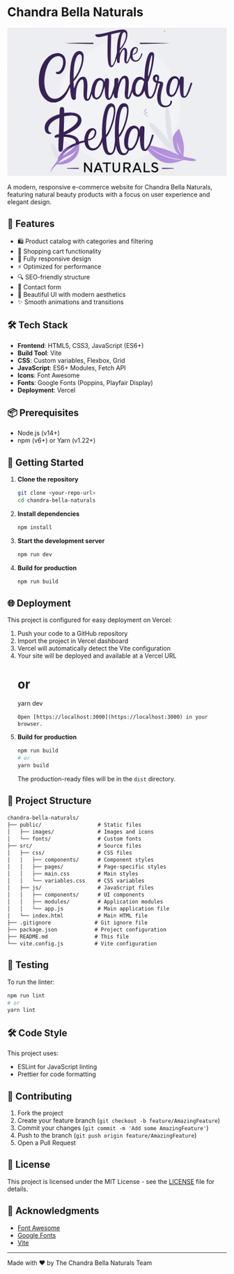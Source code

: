 # Chandra Bella Naturals

![Chandra Bella Naturals Logo](Whimsical%20Purple%20Beauty%20Brand%20Logo%20with%20Gray%2011.png)

A modern, responsive e-commerce website for Chandra Bella Naturals, featuring natural beauty products with a focus on user experience and elegant design.

## 🚀 Features

- 🛍️ Product catalog with categories and filtering
- 🛒 Shopping cart functionality
- 📱 Fully responsive design
- ⚡ Optimized for performance
- 🔍 SEO-friendly structure
- 📝 Contact form
- 🎨 Beautiful UI with modern aesthetics
- ✨ Smooth animations and transitions

## 🛠️ Tech Stack

- **Frontend**: HTML5, CSS3, JavaScript (ES6+)
- **Build Tool**: Vite
- **CSS**: Custom variables, Flexbox, Grid
- **JavaScript**: ES6+ Modules, Fetch API
- **Icons**: Font Awesome
- **Fonts**: Google Fonts (Poppins, Playfair Display)
- **Deployment**: Vercel

## 📦 Prerequisites

- Node.js (v14+)
- npm (v6+) or Yarn (v1.22+)

## 🚀 Getting Started

1. **Clone the repository**
   ```bash
   git clone <your-repo-url>
   cd chandra-bella-naturals
   ```

2. **Install dependencies**
   ```bash
   npm install
   ```

3. **Start the development server**
   ```bash
   npm run dev
   ```

4. **Build for production**
   ```bash
   npm run build
   ```

## 🌐 Deployment

This project is configured for easy deployment on Vercel:

1. Push your code to a GitHub repository
2. Import the project in Vercel dashboard
3. Vercel will automatically detect the Vite configuration
4. Your site will be deployed and available at a Vercel URL
   # or
   yarn dev
   ```
   Open [https://localhost:3000](https://localhost:3000) in your browser.

4. **Build for production**
   ```bash
   npm run build
   # or
   yarn build
   ```
   The production-ready files will be in the `dist` directory.

## 📁 Project Structure

```
chandra-bella-naturals/
├── public/                  # Static files
│   ├── images/              # Images and icons
│   └── fonts/               # Custom fonts
├── src/                     # Source files
│   ├── css/                 # CSS files
│   │   ├── components/      # Component styles
│   │   ├── pages/           # Page-specific styles
│   │   ├── main.css         # Main styles
│   │   └── variables.css    # CSS variables
│   ├── js/                  # JavaScript files
│   │   ├── components/      # UI components
│   │   ├── modules/         # Application modules
│   │   └── app.js           # Main application file
│   └── index.html           # Main HTML file
├── .gitignore              # Git ignore file
├── package.json            # Project configuration
├── README.md               # This file
└── vite.config.js          # Vite configuration
```

## 🧪 Testing

To run the linter:
```bash
npm run lint
# or
yarn lint
```

## 🛠️ Code Style

This project uses:
- ESLint for JavaScript linting
- Prettier for code formatting

## 🤝 Contributing

1. Fork the project
2. Create your feature branch (`git checkout -b feature/AmazingFeature`)
3. Commit your changes (`git commit -m 'Add some AmazingFeature'`)
4. Push to the branch (`git push origin feature/AmazingFeature`)
5. Open a Pull Request

## 📄 License

This project is licensed under the MIT License - see the [LICENSE](LICENSE) file for details.

## 🙏 Acknowledgments

- [Font Awesome](https://fontawesome.com/)
- [Google Fonts](https://fonts.google.com/)
- [Vite](https://vitejs.dev/)

---

Made with ❤️ by The Chandra Bella Naturals Team